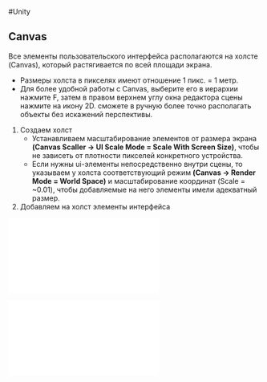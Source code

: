  #Unity 

## Canvas

Все элементы пользовательского интерфейса располагаются на холсте (Canvas), который растягивается по всей площади экрана.

- Размеры холста в пикселях имеют отношение 1 пикс. = 1 метр.
- Для более удобной работы с Canvas, выберите его в иерархии нажмите F, затем в правом верхнем углу окна редактора сцены нажмите на икону 2D. сможете в ручную более точно располагать объекты без искажений перспективы. 

1. Создаем холст
	- Устанавливаем масштабирование элементов от размера экрана **(Canvas Scaller -> UI Scale Mode = Scale With Screen Size)**, чтобы не зависеть от плотности пикселей конкретного устройства.
	- Если нужны ui-элементы непосредственно внутри сцены, то указываем у холста соответствующий режим **(Canvas -> Render Mode = World Space)** и масштабирование координат (Scale = ~0.01), чтобы добавляемые на него элементы имели адекватный размер.
2. Добавляем на холст элементы интерфейса

![Настройка режимов Canvas](1.%20Languages/UNITY/5.%20UI/Canvas/Настройка%20режимов%20Canvas.md)

![Позиционирование в Canvas](1.%20Languages/UNITY/5.%20UI/Canvas/Позиционирование%20в%20Canvas.md)